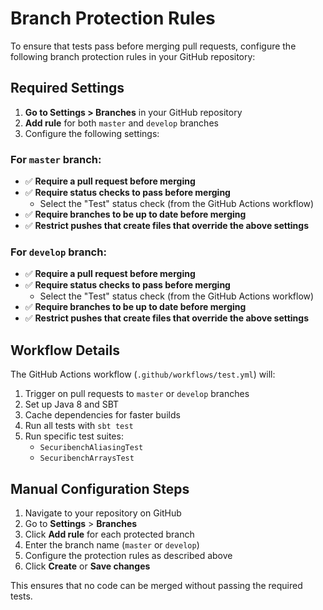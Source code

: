 # Branch Protection Rules

To ensure that tests pass before merging pull requests, configure the following branch protection rules in your GitHub repository:

## Required Settings

1. **Go to Settings > Branches** in your GitHub repository
2. **Add rule** for both `master` and `develop` branches
3. Configure the following settings:

### For `master` branch:
- ✅ **Require a pull request before merging**
- ✅ **Require status checks to pass before merging**
  - Select the "Test" status check (from the GitHub Actions workflow)
- ✅ **Require branches to be up to date before merging**
- ✅ **Restrict pushes that create files that override the above settings**

### For `develop` branch:
- ✅ **Require a pull request before merging**
- ✅ **Require status checks to pass before merging**
  - Select the "Test" status check (from the GitHub Actions workflow)
- ✅ **Require branches to be up to date before merging**
- ✅ **Restrict pushes that create files that override the above settings**

## Workflow Details

The GitHub Actions workflow (`.github/workflows/test.yml`) will:

1. Trigger on pull requests to `master` or `develop` branches
2. Set up Java 8 and SBT
3. Cache dependencies for faster builds
4. Run all tests with `sbt test`
5. Run specific test suites:
   - `SecuribenchAliasingTest`
   - `SecuribenchArraysTest`

## Manual Configuration Steps

1. Navigate to your repository on GitHub
2. Go to **Settings** > **Branches**
3. Click **Add rule** for each protected branch
4. Enter the branch name (`master` or `develop`)
5. Configure the protection rules as described above
6. Click **Create** or **Save changes**

This ensures that no code can be merged without passing the required tests. 